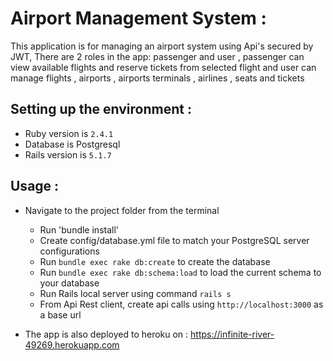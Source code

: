 # Airport Management System :

This application is for managing an airport system using Api's secured by JWT, There are 2 roles in the app: passenger and user , passenger can view available flights and reserve tickets from selected flight and user can manage flights , airports , airports terminals , airlines , seats and tickets

## Setting up the environment :

- Ruby version is `2.4.1`
- Database is Postgresql
- Rails version is `5.1.7`

## Usage :
- Navigate to the project folder from the terminal
  - Run 'bundle install'
  - Create config/database.yml file to match your PostgreSQL server configurations
  - Run `bundle exec rake db:create` to create the database
  - Run `bundle exec rake db:schema:load` to load the current schema to your database
  - Run Rails local server using command `rails s`
  - From Api Rest client, create api calls using `http://localhost:3000` as a base url 

- The app is also deployed to heroku on : https://infinite-river-49269.herokuapp.com 
